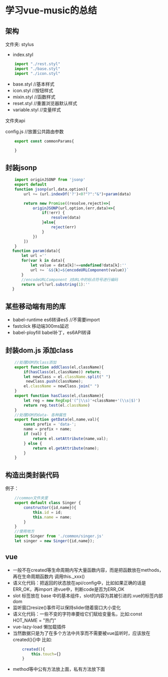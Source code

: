 # 学习vue-music的总结

## 架构
文件夹: stylus
- index.styl

```js
    import "./rest.styl"
    import "./base.styl"
    import "./icon.styl"
```
- base.styl //基本样式
- icon.styl //按钮样式
- mixin.styl //函数样式
- reset.styl //重置浏览器默认样式
- variable.styl //变量样式

文件夹api 

config.js //放置公共路由参数
```js
    export const commonParams{

    }
```

## 封装jsonp

```js
    import originJSONP from 'jsonp'
    export default 
    function jsonp(url,data,option){
        url += (url.indexOf('?')<0?"?":"&")+param(data)

        return new Promise((resolve,reject)=>[
            originJSONP(url,option,(err,data)=>{
                if(!err) {
                    resolve(data)
                }else{
                    reject(err)
                }
            })
        ])
    }
   function param(data){
       let url =''
       for(var k in data){
           let value = data[k]!==undefined?data[k]:''
           url += `&${k}=${encodeURLComponent(value)}`
       }
       //encodeURLComponent 对URL中的标点符号进行编码
       return url?url.substring(1):''
   }
```

## 某些移动端有用的库
- babel-runtime es6转译es5 //不需要import
- fastclick 移动端300ms延迟
- babel-ployfill babel补丁，es6API转译 
## 封装dom.js 添加class
```js
    //处理DOM的class添加
    export function addClass(el,className){
        if(hasClass(el,className)) return;
        let newClass = el.className.split(" ")
         newClass.push(className);
        el.className = newClass.join(" ")
    }
    export function hasClass(el,className){
        let reg = new RegExp('(^|\\s)'+className+'(\\s|$)')
        return reg.test(el.className)
    }
    //处理DOM的data- 各种属性
    export function getData(el,name,val){
        const prefix = 'data-';
        name = prefix + name;
        if (val) {
            return el.setAttribute(name,val);
        } else {
            return el.getAttribute(name);
        }
    }
```

## 构造出类封装代码
例子：
```js
    //common文件夹里
    export default class Singer {
        constructor({id,name}){
            this.id = id;
            this.name = name;
        }
    }
    //使用地方
    import Singer from './common/singer.js'
    let singer = new Singer({id,name});

```
## vue

- 一般不在created等生命周期内写大量函数内容，而是把函数放在methods，再在生命周期函数内 调用this._xxx()
- 语义化代码：把返回的状态放在api/config中，比如如果正确的话是 ERR_OK，再import 进vue中，判断code是否为ERR_OK
- slot 标签放在 base 中的基本组件，slot的内容为其被引进的.vue的标签内部dom
- 监听窗口resize()事件可以保持slider随着窗口大小变化
- 语义化代码：一些不变的字符串要给它们赋给变量名，比如:const HOT_NAME = "热门"
- vue-lazy-load 懒加载插件
- 当然数据只是为了在多个方法中共享而不需要被vue监听时，应该放在created(){}中
    比如:
    ```js
        created(){
            this.touch={}
        }
    ```
- method等中公有方法放上面，私有方法放下面

